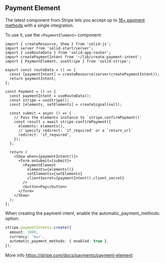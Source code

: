 ## Payment Element

The latest component from Stripe lets you accept up to [18+ payment methods](https://stripe.com/docs/payments/payment-methods/integration-options) with a single integration.

To use it, use the `<PaymentElement>` component:

```tsx
import { createResource, Show } from 'solid-js';
import server from 'solid-start/server';
import { useRouteData } from 'solid-app-router';
import createPaymentIntent from '~/lib/create-payment-intent';
import { PaymentElement, useStripe } from 'solid-stripe';

export const routeData = () => {
  const [paymentIntent] = createResource(server(createPaymentIntent));
  return paymentIntent;
};

const Payment = () => {
  const paymentIntent = useRouteData();
  const stripe = useStripe();
  const [elements, setElements] = createSignal(null);

  const submit = async () => {
    // Pass the elements instance to `stripe.confirmPayment()`
    const result = await stripe.confirmPayment({
      elements: elements(),
      // specify redirect: 'if_required' or a `return_url`
      redirect: 'if_required',
    });
  };

  return (
    <Show when={paymentIntent()}>
      <form onSubmit={submit}>
        <PaymentElement
          elements={elements()}
          setElements={setElements}
          clientSecret={paymentIntent().client_secret}
        />
        <button>Pay</button>
      </form>
    </Show>
  );
};
```

When creating the payment intent, enable the automatic_payment_methods: option:

```ts
stripe.paymentIntents.create({
  amount: 1069,
  currency: 'eur',
  automatic_payment_methods: { enabled: true },
});
```

More info https://stripe.com/docs/payments/payment-element
